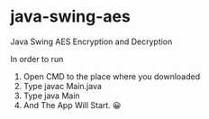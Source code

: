 # java-swing-aes
Java Swing AES Encryption and Decryption

In order to run

1. Open CMD to the place where you downloaded
2. Type javac Main.java
3. Type java Main
4. And The App Will Start. 😀
